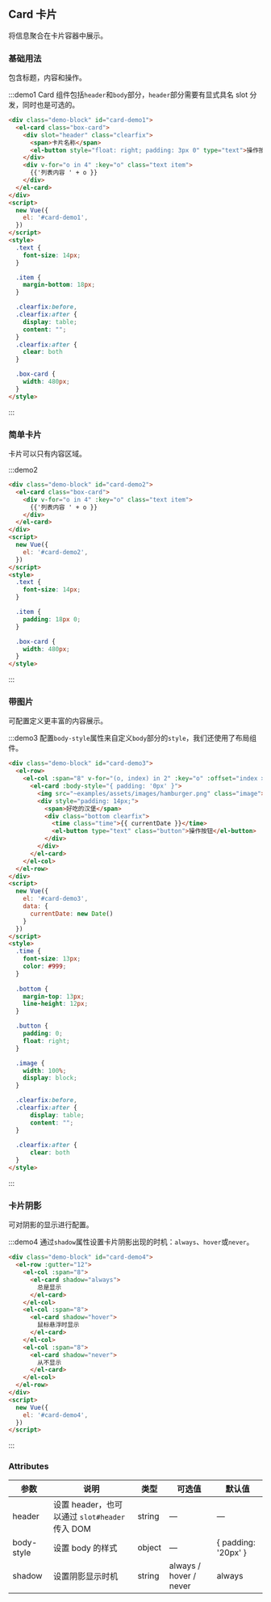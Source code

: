 ## Card 卡片
将信息聚合在卡片容器中展示。

### 基础用法

包含标题，内容和操作。

:::demo1 Card 组件包括`header`和`body`部分，`header`部分需要有显式具名 slot 分发，同时也是可选的。

```html
<div class="demo-block" id="card-demo1">
  <el-card class="box-card">
    <div slot="header" class="clearfix">
      <span>卡片名称</span>
      <el-button style="float: right; padding: 3px 0" type="text">操作按钮</el-button>
    </div>
    <div v-for="o in 4" :key="o" class="text item">
      {{'列表内容 ' + o }}
    </div>
  </el-card>
</div>
<script>
  new Vue({
    el: '#card-demo1',
  })
</script>
<style>
  .text {
    font-size: 14px;
  }

  .item {
    margin-bottom: 18px;
  }

  .clearfix:before,
  .clearfix:after {
    display: table;
    content: "";
  }
  .clearfix:after {
    clear: both
  }

  .box-card {
    width: 480px;
  }
</style>
```
:::

### 简单卡片

卡片可以只有内容区域。

:::demo2
```html
<div class="demo-block" id="card-demo2">
  <el-card class="box-card">
    <div v-for="o in 4" :key="o" class="text item">
      {{'列表内容 ' + o }}
    </div>
  </el-card>
</div>
<script>
  new Vue({
    el: '#card-demo2',
  })
</script>
<style>
  .text {
    font-size: 14px;
  }

  .item {
    padding: 18px 0;
  }

  .box-card {
    width: 480px;
  }
</style>
```
:::

### 带图片

可配置定义更丰富的内容展示。

:::demo3 配置`body-style`属性来自定义`body`部分的`style`，我们还使用了布局组件。
```html
<div class="demo-block" id="card-demo3">
  <el-row>
    <el-col :span="8" v-for="(o, index) in 2" :key="o" :offset="index > 0 ? 2 : 0">
      <el-card :body-style="{ padding: '0px' }">
        <img src="~examples/assets/images/hamburger.png" class="image">
        <div style="padding: 14px;">
          <span>好吃的汉堡</span>
          <div class="bottom clearfix">
            <time class="time">{{ currentDate }}</time>
            <el-button type="text" class="button">操作按钮</el-button>
          </div>
        </div>
      </el-card>
    </el-col>
  </el-row>
</div>
<script>
  new Vue({
    el: '#card-demo3',
    data: {
      currentDate: new Date()
    }
  })
</script>
<style>
  .time {
    font-size: 13px;
    color: #999;
  }
  
  .bottom {
    margin-top: 13px;
    line-height: 12px;
  }

  .button {
    padding: 0;
    float: right;
  }

  .image {
    width: 100%;
    display: block;
  }

  .clearfix:before,
  .clearfix:after {
      display: table;
      content: "";
  }
  
  .clearfix:after {
      clear: both
  }
</style>
```
:::

### 卡片阴影

可对阴影的显示进行配置。

:::demo4 通过`shadow`属性设置卡片阴影出现的时机：`always`、`hover`或`never`。
```html
<div class="demo-block" id="card-demo4">
  <el-row :gutter="12">
    <el-col :span="8">
      <el-card shadow="always">
        总是显示
      </el-card>
    </el-col>
    <el-col :span="8">
      <el-card shadow="hover">
        鼠标悬浮时显示
      </el-card>
    </el-col>
    <el-col :span="8">
      <el-card shadow="never">
        从不显示
      </el-card>
    </el-col>
  </el-row>
</div>
<script>
  new Vue({
    el: '#card-demo4',
  })
</script>
```
:::

### Attributes
| 参数      | 说明    | 类型      | 可选值       | 默认值   |
|---------- |-------- |---------- |-------------  |-------- |
| header | 设置 header，也可以通过 `slot#header` 传入 DOM | string| — | — |
| body-style | 设置 body 的样式| object| — | { padding: '20px' } |
| shadow | 设置阴影显示时机 | string | always / hover / never | always |

